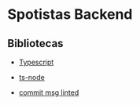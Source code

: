 # Spotistas Backend

## Bibliotecas

* [Typescript](https://www.npmjs.com/package/typescript)

* [ts-node](https://www.npmjs.com/package/ts-node)

* [commit msg linted](https://www.npmjs.com/package/git-commit-msg-linter)
